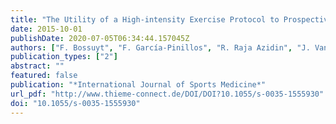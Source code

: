 ```yaml
---
title: "The Utility of a High-intensity Exercise Protocol to Prospectively Assess ACL Injury Risk"
date: 2015-10-01
publishDate: 2020-07-05T06:34:44.157045Z
authors: ["F. Bossuyt", "F. García-Pinillos", "R. Raja Azidin", "J. Vanrenterghem", "M. Robinson"]
publication_types: ["2"]
abstract: ""
featured: false
publication: "*International Journal of Sports Medicine*"
url_pdf: "http://www.thieme-connect.de/DOI/DOI?10.1055/s-0035-1555930"
doi: "10.1055/s-0035-1555930"
---
```


